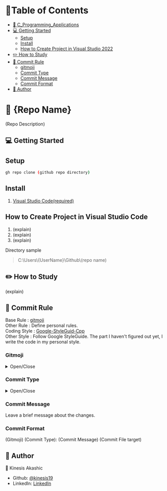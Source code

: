 # 📘Table of Contents
- [📖 C_Programming_Applications](#-c_programming_applications)
- [💻 Getting Started](#-getting-started)
    - [Setup](#setup)
    - [Install](#install)
    - [How to Create Project in Visual Studio 2022](#how-to-create-project-in-visual-studio-2022)
- [✏️ How to Study](#️-how-to-study)
- [🌱 Commit Rule](#-commit-rule)
    - [gitmoji](#gitmoji)
    - [Commit Type](#commit-type)
    - [Commit Message](#commit-message)
    - [Commit Format](#commit-format)
- [💁 Author](#-author)


# **📖 {Repo Name}**
(Repo Description)


## **💻 Getting Started**

## Setup
```bash
gh repo clone (github repo directory)
```

## Install
1. [Visual Studio Code(required)](https://code.visualstudio.com/)

## How to Create Project in Visual Studio Code
1. (explain)
2. (explain)
3. (explain)

Directory sample
> C:\Users\\{UserName}\Github\\(repo name)

## **✏️ How to Study**
(explain)


## **🌱 Commit Rule**
Base Rule : [gitmoji](https://gitmoji.dev/) <br>
Other Rule : Define personal rules.<br>
Coding Style : [Google-StyleGuid-Cpp](https://google.github.io/styleguide/cppguide.html)<br>
Other Style : Follow Google StyleGuide. The part I haven't figured out yet, I write the code in my personal style.<br>


### **Gitmoji**

<details>
<summary>Open/Close</summary>

<!-- summary You must leave a blank space on top -->
| Gitmoji | Description |
| :--- | :--- |
| 🎉(tada) | Begin a project |
| ✨(sparkles) | Introduce new features |
| ⚡(zap) | Improve performance |
| 🔧(wrench) | Add or update configuration files |
| 🔨(hammer) | Add or update development scripts |
| 🔥(fire) | Remove code or files |
| 💩(poop) | Write bad code that needs to be improved |
| 💡(bulb) | Add or update comments in source code |
| 🩹(adhesive_bandage) | Simple fix for a non-critical issue |
| 🚚(truck) | Move or rename resources (e.g.: files, paths, routes) |
| ⚰️(coffin) | Remove dead code |
| 🐛(bug) | Fix a bug |
| 🚧(construction) | Work in progress |
| ⚗️(alembic) | Perform experiments |
| ♻️(recycle) | Refactor code |
| 📝(memo) | Add or update documentation |
| ✏️(pencil2) | Fix typos |
| 🍱(bento) | Add or update assets |
| 💄(lipstick) | Add or update the UI and style files |
| 🙈(see_no_evil) | Add or update a .gitignore file |
| ⏪(rewind) | Revert changes |
| 📦(package) | Add or update compiled files or packages |
</details>


### **Commit Type**

<details>
<summary>Open/Close</summary>

<!-- summary You must leave a blank space on top -->
| Name | Description |
| :--- | :--- |
| Create | Create New file / Project|
| Add | Add New File |
| Feat | Create New Feature |
| Delete | Delete file / feature |
| Update | Improve feature / Make significant changes |
| Fix | Fix bug |
| Docs | Edit a document |
| Refactor |    Refactoryiing the code.
</details>


### **Commit Message**
Leave a brief message about the changes.<br>


### **Commit Format**

(Gitmoji) (Commit Type): (Commit Message) (Commit File target)


## 💁 Author
💁 Kinesis Akashic
- Github: [@kinesis19](https://github.com/kinesis19)
- LinkedIn: [LinkedIn](https://www.linkedin.com/in/kinesis19/)


